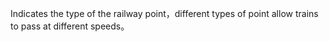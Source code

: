 Indicates the type of the railway point，different types of point allow trains to pass at different speeds。
